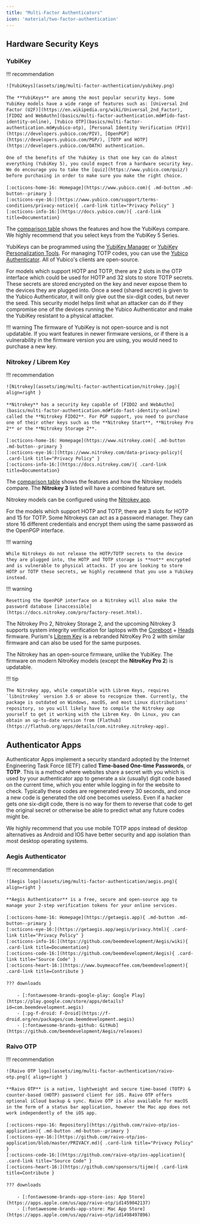```yaml
---
title: "Multi-Factor Authenticators"
icon: 'material/two-factor-authentication'
---
```

## Hardware Security Keys

### YubiKey

!!! recommendation

    ![YubiKeys](assets/img/multi-factor-authentication/yubikey.png)

    The **YubiKeys** are among the most popular security keys. Some YubiKey models have a wide range of features such as: [Universal 2nd Factor (U2F)](https://en.wikipedia.org/wiki/Universal_2nd_Factor), [FIDO2 and WebAuthn](basics/multi-factor-authentication.md#fido-fast-identity-online), [Yubico OTP](basics/multi-factor-authentication.md#yubico-otp), [Personal Identity Verification (PIV)](https://developers.yubico.com/PIV), [OpenPGP](https://developers.yubico.com/PGP/), [TOTP and HOTP](https://developers.yubico.com/OATH) authentication.

    One of the benefits of the YubiKey is that one key can do almost everything (YubiKey 5), you could expect from a hardware security key. We do encourage you to take the [quiz](https://www.yubico.com/quiz/) before purchasing in order to make sure you make the right choice.

    [:octicons-home-16: Homepage](https://www.yubico.com){ .md-button .md-button--primary }
    [:octicons-eye-16:](https://www.yubico.com/support/terms-conditions/privacy-notice){ .card-link title="Privacy Policy" }
    [:octicons-info-16:](https://docs.yubico.com/){ .card-link title=Documentation}

The [comparison table](https://www.yubico.com/store/compare/) shows the features and how the YubiKeys compare. We highly recommend that you select keys from the YubiKey 5 Series.

YubiKeys can be programmed using the [YubiKey Manager](https://www.yubico.com/support/download/yubikey-manager/) or [YubiKey Personalization Tools](https://www.yubico.com/support/download/yubikey-personalization-tools/). For managing TOTP codes, you can use the [Yubico Authenticator](https://www.yubico.com/products/yubico-authenticator/). All of Yubico's clients are open-source.

For models which support HOTP and TOTP, there are 2 slots in the OTP interface which could be used for HOTP and 32 slots to store TOTP secrets. These secrets are stored encrypted on the key and never expose them to the devices they are plugged into. Once a seed (shared secret) is given to the Yubico Authenticator, it will only give out the six-digit codes, but never the seed. This security model helps limit what an attacker can do if they compromise one of the devices running the Yubico Authenticator and make the YubiKey resistant to a physical attacker.

!!! warning
    The firmware of YubiKey is not open-source and is not updatable. If you want features in newer firmware versions, or if there is a vulnerability in the firmware version you are using, you would need to purchase a new key.

### Nitrokey / Librem Key

!!! recommendation

    ![Nitrokey](assets/img/multi-factor-authentication/nitrokey.jpg){ align=right }

    **Nitrokey** has a security key capable of [FIDO2 and WebAuthn](basics/multi-factor-authentication.md#fido-fast-identity-online) called the **Nitrokey FIDO2**. For PGP support, you need to purchase one of their other keys such as the **Nitrokey Start**, **Nitrokey Pro 2** or the **Nitrokey Storage 2**.

    [:octicons-home-16: Homepage](https://www.nitrokey.com){ .md-button .md-button--primary }
    [:octicons-eye-16:](https://www.nitrokey.com/data-privacy-policy){ .card-link title="Privacy Policy" }
    [:octicons-info-16:](https://docs.nitrokey.com/){ .card-link title=Documentation}

The [comparison table](https://www.nitrokey.com/#comparison) shows the features and how the Nitrokey models compare. The **Nitrokey 3** listed will have a combined feature set.

Nitrokey models can be configured using the [Nitrokey app](https://www.nitrokey.com/download).

For the models which support HOTP and TOTP, there are 3 slots for HOTP and 15 for TOTP. Some Nitrokeys can act as a password manager. They can store 16 different credentials and encrypt them using the same password as the OpenPGP interface.

!!! warning

    While Nitrokeys do not release the HOTP/TOTP secrets to the device they are plugged into, the HOTP and TOTP storage is **not** encrypted and is vulnerable to physical attacks. If you are looking to store HOTP or TOTP these secrets, we highly recommend that you use a Yubikey instead.

!!! warning

    Resetting the OpenPGP interface on a Nitrokey will also make the password database [inaccessible](https://docs.nitrokey.com/pro/factory-reset.html).

 The Nitrokey Pro 2, Nitrokey Storage 2, and the upcoming Nitrokey 3 supports system integrity verification for laptops with the [Coreboot](https://www.coreboot.org/) + [Heads](https://osresearch.net/) firmware. Purism's [Librem Key](https://puri.sm/products/librem-key/) is a rebranded NitroKey Pro 2 with similar firmware and can also be used for the same purposes.

 The Nitrokey has an open-source firmware, unlike the YubiKey. The firmware on modern NitroKey models (except the **NitroKey Pro 2**) is updatable.

!!! tip

    The Nitrokey app, while compatible with Librem Keys, requires `libnitrokey` version 3.6 or above to recognize them. Currently, the package is outdated on Windows, macOS, and most Linux distributions' repository, so you will likely have to compile the Nitrokey app yourself to get it working with the Librem Key. On Linux, you can obtain an up-to-date version from [Flathub](https://flathub.org/apps/details/com.nitrokey.nitrokey-app).

## Authenticator Apps

Authenticator Apps implement a security standard adopted by the Internet Engineering Task Force (IETF) called **Time-based One-time Passwords**, or **TOTP**. This is a method where websites share a secret with you which is used by your authenticator app to generate a six (usually) digit code based on the current time, which you enter while logging in for the website to check. Typically these codes are regenerated every 30 seconds, and once a new code is generated the old one becomes useless. Even if a hacker gets one six-digit code, there is no way for them to reverse that code to get the original secret or otherwise be able to predict what any future codes might be.

We highly recommend that you use mobile TOTP apps instead of desktop alternatives as Android and IOS have better security and app isolation than most desktop operating systems.

### Aegis Authenticator

!!! recommendation

    ![Aegis logo](assets/img/multi-factor-authentication/aegis.png){ align=right }

    **Aegis Authenticator** is a free, secure and open-source app to manage your 2-step verification tokens for your online services.

    [:octicons-home-16: Homepage](https://getaegis.app){ .md-button .md-button--primary }
    [:octicons-eye-16:](https://getaegis.app/aegis/privacy.html){ .card-link title="Privacy Policy" }
    [:octicons-info-16:](https://github.com/beemdevelopment/Aegis/wiki){ .card-link title=Documentation}
    [:octicons-code-16:](https://github.com/beemdevelopment/Aegis){ .card-link title="Source Code" }
    [:octicons-heart-16:](https://www.buymeacoffee.com/beemdevelopment){ .card-link title=Contribute }

    ??? downloads

        - [:fontawesome-brands-google-play: Google Play](https://play.google.com/store/apps/details?id=com.beemdevelopment.aegis)
        - [:pg-f-droid: F-Droid](https://f-droid.org/en/packages/com.beemdevelopment.aegis)
        - [:fontawesome-brands-github: GitHub](https://github.com/beemdevelopment/Aegis/releases)

### Raivo OTP

!!! recommendation

    ![Raivo OTP logo](assets/img/multi-factor-authentication/raivo-otp.png){ align=right }

    **Raivo OTP** is a native, lightweight and secure time-based (TOTP) & counter-based (HOTP) password client for iOS. Raivo OTP offers optional iCloud backup & sync. Raivo OTP is also available for macOS in the form of a status bar application, however the Mac app does not work independently of the iOS app.

    [:octicons-repo-16: Repository](https://github.com/raivo-otp/ios-application){ .md-button .md-button--primary }
    [:octicons-eye-16:](https://github.com/raivo-otp/ios-application/blob/master/PRIVACY.md){ .card-link title="Privacy Policy" }
    [:octicons-code-16:](https://github.com/raivo-otp/ios-application){ .card-link title="Source Code" }
    [:octicons-heart-16:](https://github.com/sponsors/tijme){ .card-link title=Contribute }

    ??? downloads

        - [:fontawesome-brands-app-store-ios: App Store](https://apps.apple.com/us/app/raivo-otp/id1459042137)
        - [:fontawesome-brands-app-store: Mac App Store](https://apps.apple.com/us/app/raivo-otp/id1498497896)
